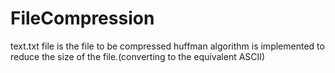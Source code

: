 # FileCompression

text.txt file is the file to be compressed 
huffman algorithm is implemented to reduce the size of the file.(converting to the equivalent ASCII)
